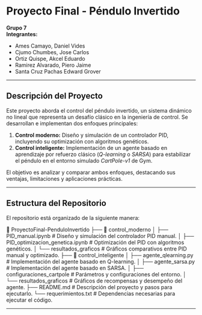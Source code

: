 # Proyecto Final - Péndulo Invertido  

**Grupo 7**  
**Integrantes:**  
- Ames Camayo, Daniel Vides
- Cjumo Chumbes, Jose Carlos
- Ortiz Quispe, Akcel Eduardo
- Ramirez Alvarado, Piero Jaime
- Santa Cruz Pachas Edward Grover

---

## Descripción del Proyecto  
Este proyecto aborda el control del péndulo invertido, un sistema dinámico no lineal que representa un desafío clásico en la ingeniería de control. Se desarrollan e implementan dos enfoques principales:  
1. **Control moderno:** Diseño y simulación de un controlador PID, incluyendo su optimización con algoritmos genéticos.  
2. **Control inteligente:** Implementación de un agente basado en aprendizaje por refuerzo clásico (*Q-learning* o *SARSA*) para estabilizar el péndulo en el entorno simulado *CartPole-v1* de Gym.  

El objetivo es analizar y comparar ambos enfoques, destacando sus ventajas, limitaciones y aplicaciones prácticas.

---

## Estructura del Repositorio  
El repositorio está organizado de la siguiente manera:  

📂 ProyectoFinal-PenduloInvertido
├── 📁 control_moderno
│ ├── PID_manual.ipynb # Diseño y simulación del controlador PID manual.
│ ├── PID_optimizacion_genetica.ipynb # Optimización del PID con algoritmos genéticos.
│ └── resultados_graficos # Gráficos comparativos entre PID manual y optimizado.
├── 📁 control_inteligente
│ ├── agente_qlearning.py # Implementación del agente basado en Q-learning.
│ ├── agente_sarsa.py # Implementación del agente basado en SARSA.
│ ├── configuraciones_cartpole # Parámetros y configuraciones del entorno.
│ └── resultados_graficos # Gráficos de recompensas y desempeño del agente.
├── README.md # Descripción del proyecto y pasos para ejecutarlo.
└── requerimientos.txt # Dependencias necesarias para ejecutar el código.

---
